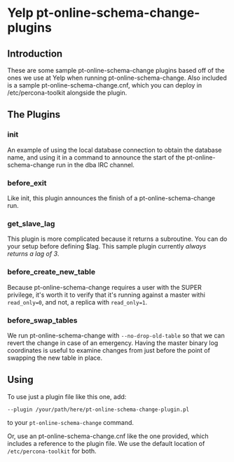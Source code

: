 # Yelp pt-online-schema-change-plugins 

## Introduction
These are some sample pt-online-schema-change plugins based off of the ones we use at Yelp when running pt-online-schema-change. Also included is a sample pt-online-schema-change.cnf, which you can deploy in /etc/percona-toolkit alongside the plugin.

## The Plugins

### init
An example of using the local database connection to obtain the database name, and using it in a command to announce the start of the pt-online-schema-change run in the dba IRC channel.

### before\_exit
Like init, this plugin announces the finish of a pt-online-schema-change run.

### get\_slave\_lag
This plugin is more complicated because it returns a subroutine. You can do your setup before defining $lag. This sample plugin currently *always returns a lag of 3*.

### before\_create\_new\_table
Because pt-online-schema-change requires a user with the SUPER privilege, it's worth it to verify that it's running against a master withi ``read_only=0``, and not, a replica with ```read_only=1```. 

### before\_swap\_tables
We run pt-online-schema-change with ``--no-drop-old-table`` so that we can revert the change in case of an emergency. Having the master binary log coordinates is useful to examine changes from just before the point of swapping the new table in place.

## Using
To use just a plugin file like this one, add:

```
--plugin /your/path/here/pt-online-schema-change-plugin.pl
```
to your ``pt-online-schema-change`` command. 

Or, use an pt-online-schema-change.cnf like the one provided, which includes a reference to the plugin file. We use the default location of ``/etc/percona-toolkit`` for both.
